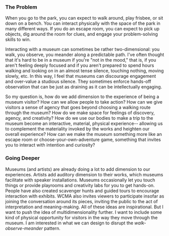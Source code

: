 ### The Problem
When you go to the park, you can expect to walk around, play frisbee, or sit down on a bench. You can interact physically with 
the space of the park in many different ways. If you do an escape room, you can expect to pick up objects, dig around the room 
for clues, and engage your problem-solving skills to win.

Interacting with a museum can sometimes be rather two-dimensional: you walk, you observe, you meander along a predictable path. 
I've often thought that it's hard to be in a museum if you're "not in the mood," that is, if you aren't feeling deeply focused and 
if you aren't prepared to spend hours walking and looking on in an almost tense silence, touching nothing, moving slowly, etc.
In this way, I feel that museums can discourage engagement and over-value a studious silence. They sometimes enforce hands-off observation that can be just as draining as it can be intellectually engaging.

So my question is, how do we 
add dimension to the experience of being a museum visitor? How can we allow people to take action? How can we give visitors a 
sense of agency that goes beyond choosing a walking route through the museum? How do we make space for feelings of discovery, 
agency, and creativity? How do we use our bodies to make a trip to the museum become an interactive, material, 
physical experience-- allowing us to complement the materiality invoked by the works and heighten our overall experience? How 
can we make the museum something more like an escape room or choose-your-own-adventure game, something that invites you to 
interact with intention and curiosity?

### Going Deeper
Museums (and artists) are already doing a lot to add dimension to our experiences. Artists add auditory dimension to 
their works, which museums facilitate with speaker installations. Museums occasionally let you touch things or provide 
playrooms and creativity labs for you to get hands-on. People have also created scavenger hunts and guided 
tours to encourage interaction with exhibits. WCMA also invites viewers to participate insofar as joining the conversation 
around its pieces, inviting the public to the act of interpretation and meaning-making. All of these ideas are inspirational. 
But I want to push the idea of multidimensionality further. I want to include some kind of physical opportunity for visitors 
in the way they move through the museum. I am interested in what we can design to disrupt the *walk-observe-meander* pattern.
